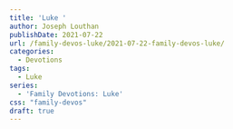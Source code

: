 ```yaml
---
title: 'Luke '
author: Joseph Louthan
publishDate: 2021-07-22
url: /family-devos-luke/2021-07-22-family-devos-luke/
categories:
  - Devotions
tags:
  - Luke
series:
  - 'Family Devotions: Luke'
css: "family-devos"
draft: true
---
```

